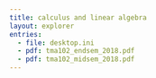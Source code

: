 ```yaml
---
title: calculus and linear algebra
layout: explorer
entries:
  - file: desktop.ini
  - pdf: tma102_endsem_2018.pdf
  - pdf: tma102_midsem_2018.pdf
---
```

